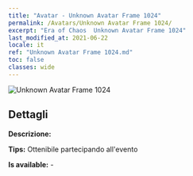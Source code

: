 ```yaml
---
title: "Avatar - Unknown Avatar Frame 1024"
permalink: /Avatars/Unknown Avatar Frame 1024/
excerpt: "Era of Chaos  Unknown Avatar Frame 1024"
last_modified_at: 2021-06-22
locale: it
ref: "Unknown Avatar Frame 1024.md"
toc: false
classes: wide
---
```

 ![Unknown Avatar Frame 1024](/images/a/avatarFrame_24.png)

## Dettagli

 **Descrizione:**  

 **Tips:** Ottenibile partecipando all'evento 

 **Is available:**  - 

